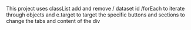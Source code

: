 This project uses classList add and remove / dataset id /forEach to iterate through objects and e.target to target the specific buttons and sections to change the tabs and content of the div 
